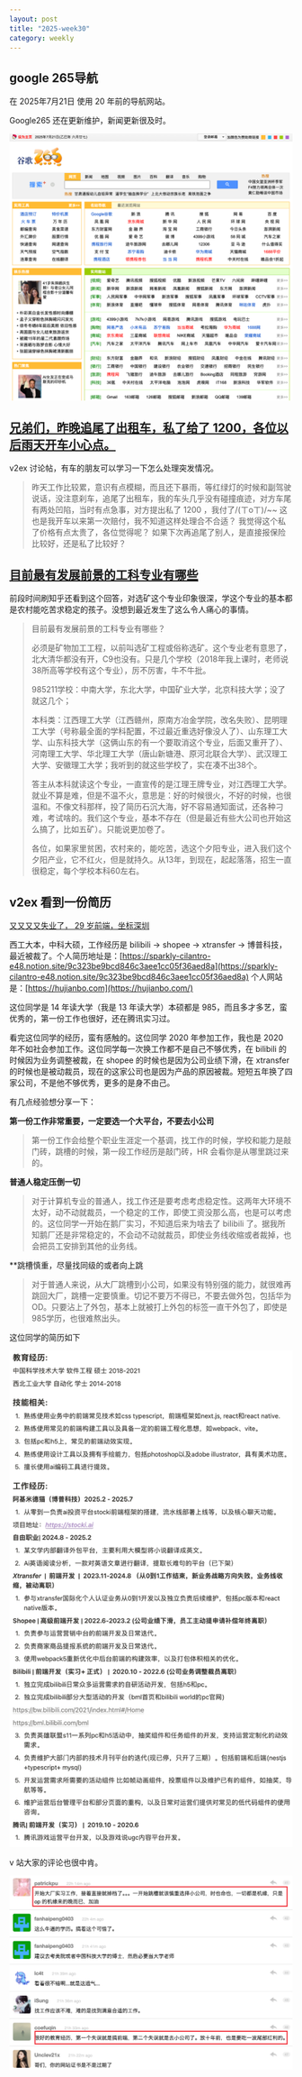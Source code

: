 ```yaml
---
layout: post
title: "2025-week30"
category: weekly
---
```




## google 265导航

在 2025年7月21日 使用 20 年前的导航网站。

Google265 还在更新维护，新闻更新很及时。

![](/assets/image/weekly/2025-30/image-20250721162436476.png)

## [兄弟们，昨晚追尾了出租车，私了给了 1200，各位以后雨天开车小心点。](https://www.v2ex.com/t/1146817)

v2ex 讨论帖，有车的朋友可以学习一下怎么处理突发情况。

> 昨天工作比较累，意识有点模糊，而且还下暴雨，等红绿灯的时候和副驾驶说话，没注意刹车，追尾了出租车，我的车头几乎没有碰撞痕迹，对方车尾有两处凹陷，当时有点急事，对方提出私了 1200 ，我付了/(ㄒoㄒ)/~~ 这也是我开车以来第一次赔付，我不知道这样处理合不合适？ 我觉得这个私了价格有点太贵了，各位觉得呢？ 如果下次再追尾了别人，是直接报保险比较好，还是私了比较好？

## [目前最有发展前景的工科专业有哪些](https://www.zhihu.com/question/1911122831581905816/answer/1921219627263987766)

前段时间刷知乎还看到这个回答，对选矿这个专业印象很深，学这个专业的基本都是农村能吃苦求稳定的孩子。没想到最近发生了这么令人痛心的事情。

> 目前最有发展前景的工科专业有哪些？
> 
> 必须是矿物加工工程，以前叫选矿工程或俗称选矿。这个专业老有意思了，北大清华都没有开，C9也没有。只是几个学校（2018年我上课时，老师说38所高等学校有这个专业），厉不厉害，牛不牛批。
> 
> 985211学校：中南大学，东北大学，中国矿业大学，北京科技大学；没了就这几个；
> 
> 本科类：江西理工大学（江西赣州，原南方冶金学院，改名失败）、昆明理工大学（号称最全面的学科配置，不过最近重选好像没人了）、山东理工大学、山东科技大学（这俩山东的有一个要取消这个专业，后面又重开了）、河南理工大学、华北理工大学（唐山新塘港、原河北联合大学）、武汉理工大学、安徽理工大学；我听到的就这些学校了，实在凑不出38个。
> 
> 答主从本科就读这个专业，一直宣传的是江理王牌专业，对江西理工大学。就业不算是难，但是不温不火，意思是：好的时候很火，不好的时候，也很温和。不像文科那样，投了简历石沉大海，好不容易通知面试，还各种刁难，考试啥的。我们这个专业，基本不存在（但是最近有些大公司也开始这么搞了，比如五矿）。只能说更加卷了。
> 
> 各位，如果家里贫困，农村来的，能吃苦，选这个夕阳专业，进入我们这个夕阳产业，它不红火，但是就持久。从13年，到现在，起起落落，招生一直很稳定，每个学校本科60左右。

## v2ex 看到一份简历

[又又又又失业了， 29 岁前端，坐标深圳](https://www.v2ex.com/t/1147406)

西工大本，中科大硕，工作经历是 bilibili -> shopee -> xtransfer -> 博普科技，最近被裁了。个人简历地址是：[https://sparkly-cilantro-e48.notion.site/9c323be9bcd846c3aee1cc05f36aed8a](https://sparkly-cilantro-e48.notion.site/9c323be9bcd846c3aee1cc05f36aed8a) 个人网站是：[https://hujianbo.com](https://hujianbo.com/)

这位同学是 14 年读大学（我是 13 年读大学）本硕都是 985，而且多才多艺，蛮优秀的，第一份工作也很好，还在腾讯实习过。

看完这位同学的经历，蛮有感触的。这位同学 2020 年参加工作，我也是 2020 年不如社会参加工作。这位同学每一次换工作都不是自己不够优秀，在 bilibili 的时候因为业务调整被裁，在 shopee 的时候也是因为公司业绩下滑，在 xtransfer 的时候也是被动裁员，现在的这家公司也是因为产品的原因被裁。短短五年换了四家公司，不是他不够优秀，更多的是身不由己。

有几点经验想分享一下：

**第一份工作非常重要，一定要选一个大平台，不要去小公司**

>第一份工作会给整个职业生涯定一个基调，找工作的时候，学校和能力是敲门砖，跳槽的时候，第一段工作经历是敲门砖，HR 会看你是从哪里跳过来的。

**普通人稳定压倒一切**

>对于计算机专业的普通人，找工作还是要考虑考虑稳定性。这两年大环境不太好，动不动就裁员，一个稳定的工作，即使工资没那么高，也是可以考虑的。这位同学一开始在鹅厂实习，不知道后来为啥去了 bilibili 了。据我所知鹅厂还是非常稳定的，不会动不动就裁员，即使业务线收缩或者裁掉，也会把员工安排到其他的业务线。

**跳槽慎重，尽量找同级的或者向上跳

>对于普通人来说，从大厂跳槽到小公司，如果没有特别强的能力，就很难再跳回大厂，跳槽一定要慎重。切记不要万不得已，不要去做外包，包括华为OD。只要沾上了外包，基本上就被打上外包的标签一直干外包了，即使是985学历，也很难熬出头。

这位同学的简历如下

![](/assets/image/weekly/2025-30/image-20250725162517244.png)

v 站大家的评论也很中肯。

![](/assets/image/weekly/2025-30/image-20250725163005200.png)




